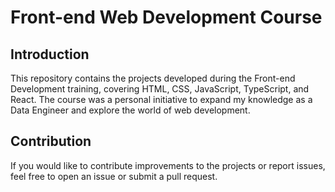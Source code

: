 # Front-end Web Development Course

## Introduction

This repository contains the projects developed during the Front-end Development training, covering HTML, CSS, JavaScript, TypeScript, and React. The course was a personal initiative to expand my knowledge as a Data Engineer and explore the world of web development.

## Contribution
If you would like to contribute improvements to the projects or report issues, feel free to open an issue or submit a pull request.
